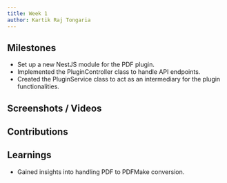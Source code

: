 ```yaml
---
title: Week 1
author: Kartik Raj Tongaria  
---
```


## Milestones
- Set up a new NestJS module for the PDF plugin.
- Implemented the PluginController class to handle API endpoints.
- Created the PluginService class to act as an intermediary for the plugin functionalities.
 

## Screenshots / Videos 

## Contributions

## Learnings
- Gained insights into handling PDF to PDFMake conversion.


